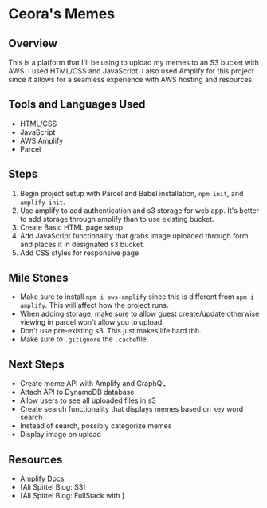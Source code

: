 # Ceora's Memes

## Overview

This is a platform that I'll be using to upload my memes to an S3 bucket with AWS. I used HTML/CSS and JavaScript. I also used Amplify for this project since it allows for a seamless experience with AWS hosting and resources.

## Tools and Languages Used

- HTML/CSS
- JavaScript
- AWS Amplify
- Parcel

## Steps

1. Begin project setup with Parcel and Babel installation, `npm init`, and `amplify init`.
2. Use amplify to add authentication and s3 storage for web app. It's better to add storage through amplify than to use existing bucket.
3. Create Basic HTML page setup
4. Add JavaScript functionality that grabs image uploaded through form and places it in designated s3 bucket.
5. Add CSS styles for responsive page

## Mile Stones

- Make sure to install `npm i aws-amplify` since this is different from `npm i amplify`. This will affect how the project runs.
- When adding storage, make sure to allow guest create/update otherwise viewing in parcel won't allow you to upload.
- Don't use pre-existing s3. This just makes life hard tbh.
- Make sure to `.gitignore` the `.cache`file.

## Next Steps

- Create meme API with Amplify and GraphQL
- Attach API to DynamoDB database
- Allow users to see all uploaded files in s3
- Create search functionality that displays memes based on key word search
- Instead of search, possibly categorize memes
- Display image on upload

## Resources

- [Amplify Docs](https://docs.amplify.aws/cli/start/install)
- [Ali Spittel Blog: S3]
- [Ali Spittel Blog: FullStack with ]